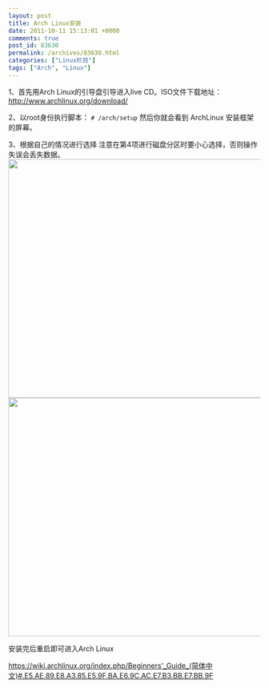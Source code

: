 ```yaml
---
layout: post
title: Arch Linux安装
date: 2011-10-11 15:13:01 +0000
comments: true
post_id: 83630
permalink: /archives/83630.html
categories: ["Linux栏目"]
tags: ["Arch", "Linux"]
---
```


1、首先用Arch Linux的引导盘引导进入live CD。ISO文件下载地址：http://www.archlinux.org/download/

2、以root身份执行脚本： `# /arch/setup` 然后你就会看到 ArchLinux 安装框架的屏幕。

3、根据自己的情况进行选择
注意在第4项进行磁盘分区时要小心选择，否则操作失误会丢失数据。
<img class="aligncenter" title="Arch安装" src="http://img165.poco.cn/mypoco/myphoto/20111011/22/5545129120111011224500054.jpg" alt="" width="728" height="476" />
<img class="aligncenter" title="Arch安装分区" src="http://img165.poco.cn/mypoco/myphoto/20111011/22/5545129120111011224544011.jpg" alt="" width="728" height="476" />

安装完后重启即可进入Arch Linux

https://wiki.archlinux.org/index.php/Beginners'_Guide_(简体中文)#.E5.AE.89.E8.A3.85.E5.9F.BA.E6.9C.AC.E7.B3.BB.E7.BB.9F
